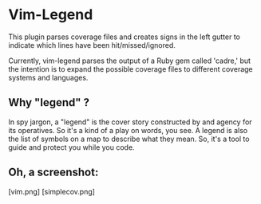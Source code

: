 # Vim-Legend

This plugin parses coverage files and creates signs in the left gutter to
indicate which lines have been hit/missed/ignored.

Currently, vim-legend parses the output of a Ruby gem called 'cadre,' but the
intention is to expand the possible coverage files to different coverage
systems and languages.

## Why "legend" ?

In spy jargon, a "legend" is the cover story constructed by and agency for its
operatives. So it's a kind of a play on words, you see. A legend is also the
list of symbols on a map to describe what they mean. So, it's a tool to guide
and protect you while you code.

## Oh, a screenshot:

[vim.png] [simplecov.png]


